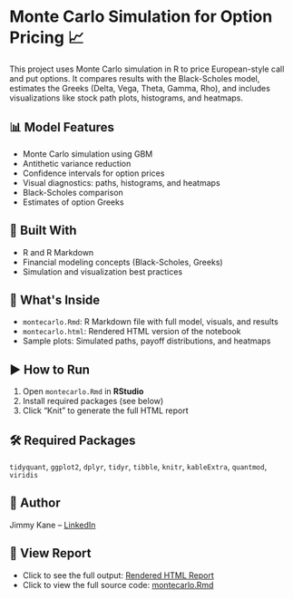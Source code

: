 # Monte Carlo Simulation for Option Pricing 📈

This project uses Monte Carlo simulation in R to price European-style call and put options. It compares results with the Black-Scholes model, estimates the Greeks (Delta, Vega, Theta, Gamma, Rho), and includes visualizations like stock path plots, histograms, and heatmaps.

## 📊 Model Features
- Monte Carlo simulation using GBM  
- Antithetic variance reduction  
- Confidence intervals for option prices  
- Visual diagnostics: paths, histograms, and heatmaps  
- Black-Scholes comparison  
- Estimates of option Greeks  

## 🧠 Built With
- R and R Markdown  
- Financial modeling concepts (Black-Scholes, Greeks)  
- Simulation and visualization best practices  

## 📂 What's Inside
- `montecarlo.Rmd`: R Markdown file with full model, visuals, and results  
- `montecarlo.html`: Rendered HTML version of the notebook  
- Sample plots: Simulated paths, payoff distributions, and heatmaps  

## ▶️ How to Run
1. Open `montecarlo.Rmd` in **RStudio**  
2. Install required packages (see below)  
3. Click “Knit” to generate the full HTML report  

## 🛠️ Required Packages
`tidyquant`, `ggplot2`, `dplyr`, `tidyr`, `tibble`, `knitr`, `kableExtra`, `quantmod`, `viridis`

## 🚀 Author
Jimmy Kane – [LinkedIn](https://www.linkedin.com/in/jimmy-kane-72795720a/)

## 📄 View Report
- Click to see the full output: [Rendered HTML Report](montecarlo.html)  
- Click to view the full source code: [montecarlo.Rmd](montecarlo.Rmd)
